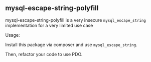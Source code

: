 mysql-escape-string-polyfill
----------------------------

mysql-escape-string-polyfill is a very insecure `mysql_escape_string` implementation for a very limited use case 

Usage:

Install this package via composer and use `mysql_escape_string`.

Then, refactor your code to use PDO.